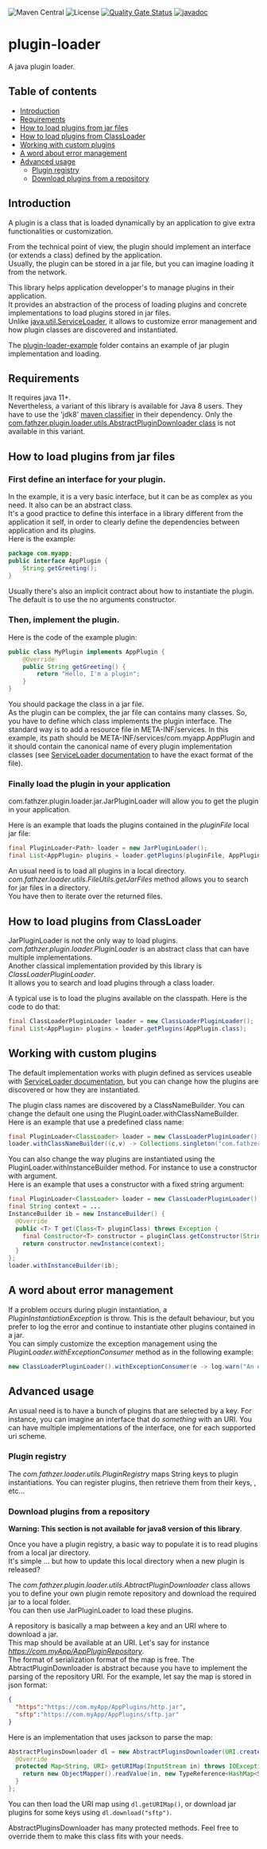 ![Maven Central](https://img.shields.io/maven-central/v/com.fathzer/plugin-loader)
![License](https://img.shields.io/badge/license-Apache%202.0-brightgreen.svg)
[![Quality Gate Status](https://sonarcloud.io/api/project_badges/measure?project=fathzer_plugin-loader&metric=alert_status)](https://sonarcloud.io/summary/new_code?id=fathzer_plugin-loader)
[![javadoc](https://javadoc.io/badge2/com.fathzer/plugin-loader/javadoc.svg)](https://javadoc.io/doc/com.fathzer/plugin-loader)

# plugin-loader
A java plugin loader.

## Table of contents
- [Introduction](#introduction)
- [Requirements](#requirements)
- [How to load plugins from jar files](#how-to-load-plugins-from-jar-files)
- [How to load plugins from ClassLoader](#how-to-load-plugins-from-classloader)
- [Working with custom plugins](#working-with-custom-plugins)
- [A word about error management](#a-word-about-error-management)
- [Advanced usage](#advanced-usage)
  - [Plugin registry](#plugin-registry)
  - [Download plugins from a repository](#download-plugins-from-a-repository)

## Introduction
A plugin is a class that is loaded dynamically by an application to give extra functionalities or customization.

From the technical point of view, the plugin should implement an interface (or extends a class) defined by the application.  
Usually, the plugin can be stored in a jar file, but you can imagine loading it from the network.

This library helps application developper's to manage plugins in their application.  
It provides an abstraction of the process of loading plugins and concrete implementations to load plugins stored in jar files.  
Unlike [java.util.ServiceLoader](https://docs.oracle.com/en/java/javase/11/docs/api/java.base/java/util/ServiceLoader.html), it allows to customize error management and how plugin classes are discovered and instantiated.

The [plugin-loader-example](https://github.com/fathzer/plugin-loader/tree/main/plugin-loader-example) folder contains an example of jar plugin implementation and loading.

## Requirements
It requires java 11+.  
Nevertheless, a variant of this library is available for Java 8 users. They have to use the 'jdk8' [maven classifier](https://www.baeldung.com/maven-artifact-classifiers#bd-3-consuming-jar-artifact-of-a-specific-java-version) in their dependency. Only the [com.fathzer.plugin.loader.utils.AbstractPluginDownloader class](#download-plugins-from-a-repository) is not available in this variant.

## How to load plugins from jar files

### First define an interface for your plugin.

In the example, it is a very basic interface, but it can be as complex as you need. It also can be an abstract class.  
It's a good practice to define this interface in a library different from the application it self, in order to clearly define the dependencies between application and its plugins.  
Here is the example:

```java
package com.myapp;
public interface AppPlugin {
    String getGreeting();
}
```

Usually there's also an implicit contract about how to instantiate the plugin. The default is to use the no arguments constructor.

### Then, implement the plugin.
Here is the code of the example plugin:

```java
public class MyPlugin implements AppPlugin {
    @Override
    public String getGreeting() {
        return "Hello, I'm a plugin";
    }
}
```

You should package the class in a jar file.  
As the plugin can be complex, the jar file can contains many classes. So, you have to define which class implements the plugin interface. The standard way is to add a resource file in META-INF/services. In this example, its path should be META-INF/services/com.myapp.AppPlugin and it should contain the canonical name of every plugin implementation classes (see [ServiceLoader documentation](https://docs.oracle.com/en/java/javase/11/docs/api/java.base/java/util/ServiceLoader.html) to have the exact format of the file).  

### Finally load the plugin in your application

com.fathzer.plugin.loader.jar.JarPluginLoader will allow you to get the plugin in your application.

Here is an example that loads the plugins contained in the *pluginFile* local jar file:

```java
final PluginLoader<Path> loader = new JarPluginLoader();
final List<AppPlugin> plugins = loader.getPlugins(pluginFile, AppPlugin.class);
```

An usual need is to load all plugins in a local directory.  
*com.fathzer.loader.utils.FileUtils.getJarFiles* method allows you to search for jar files in a directory.  
You have then to iterate over the returned files.

## How to load plugins from ClassLoader
JarPluginLoader is not the only way to load plugins. *com.fathzer.plugin.loader.PluginLoader* is an abstract class that can have multiple implementations.  
Another classical implementation provided by this library is *ClassLoaderPluginLoader*.  
It allows you to search and load plugins through a class loader.

A typical use is to load the plugins available on the classpath. Here is the code to do that:
```java
final ClassLoaderPluginLoader loader = new ClassLoaderPluginLoader();
final List<AppPlugin> plugins = loader.getPlugins(AppPlugin.class);
```

## Working with custom plugins
The default implementation works with plugin defined as services useable with [ServiceLoader documentation](https://docs.oracle.com/en/java/javase/11/docs/api/java.base/java/util/ServiceLoader.html), but you can change how the plugins are discovered or how they are instantiated.

The plugin class names are discovered by a ClassNameBuilder. You can change the default one using the PluginLoader.withClassNameBuilder.  
Here is an example that use a predefined class name:
```java
final PluginLoader<ClassLoader> loader = new ClassLoaderPluginLoader();
loader.withClassNameBuilder((c,v) -> Collections.singleton("com.fathzer.MyPlugin"));
```

You can also change the way plugins are instantiated using the PluginLoader.withInstanceBuilder method. For instance to use a constructor with argument.  
Here is an example that uses a constructor with a fixed string argument:
```java
final PluginLoader<ClassLoader> loader = new ClassLoaderPluginLoader();
final String context = ...
InstanceBuilder ib = new InstanceBuilder() {
  @Override
  public <T> T get(Class<T> pluginClass) throws Exception {
    final Constructor<T> constructor = pluginClass.getConstructor(String.class);
    return constructor.newInstance(context);
  }
};
loader.withInstanceBuilder(ib);
```

## A word about error management
If a problem occurs during plugin instantiation, a *PluginInstantiationException* is throw. This is the default behaviour, but you prefer to log the error and continue to instantiate other plugins contained in a jar.  
You can simply customize the exception management using the *PluginLoader.withExceptionConsumer* method as in the following example:
```java
new ClassLoaderPluginLoader().withExceptionConsumer(e -> log.warn("An error occurred while loading plugins", e));
```

## Advanced usage
An usual need is to have a bunch of plugins that are selected by a key. For instance, you can imagine an interface that do *something* with an URI. You can have multiple implementations of the interface, one for each supported uri scheme.

### Plugin registry
The *com.fathzer.loader.utils.PluginRegistry* maps String keys to plugin instantiations. You can register plugins, then retrieve them from their keys, , etc...

### Download plugins from a repository
**Warning: This section is not available for java8 version of this library**.

Once you have a plugin registry, a basic way to populate it is to read plugins from a local jar directory.  
It's simple ... but how to update this local directory when a new plugin is released?  

The *com.fathzer.plugin.loader.utils.AbtractPluginDownloader* class allows you to define your own plugin remote repository and download the required jar to a local folder.  
You can then use JarPluginLoader to load these plugins.

A repository is basically a map between a key and an URI where to download a jar.  
This map should be available at an URI. Let's say for instance *https://com.myApp/AppPluginRepository*.  
The format of serialization format of the map is free. The AbtractPluginDownloader is abstract because you have to implement the parsing of the repository URI. For the example, let say the map is stored in json format:
```json
{
  "https":"https://com.myApp/AppPlugins/http.jar",
  "sftp":"https://com.myApp/AppPlugins/sftp.jar"
}
```

Here is an implementation that uses jackson to parse the map:
```java
AbstractPluginsDownloader dl = new AbstractPluginsDownloader(URI.create("https://com.myApp/AppPluginRepository"), Paths.get("Plugins")) {
  @Override
  protected Map<String, URI> getURIMap(InputStream in) throws IOException {
    return new ObjectMapper().readValue(in, new TypeReference<HashMap<String, URI>>() {});
  }
};
```

You can then load the URI map using ```dl.getURIMap()```, or download jar plugins for some keys using ```dl.download("sftp")```.

AbstractPluginsDownloader has many protected methods. Feel free to override them to make this class fits with your needs.
